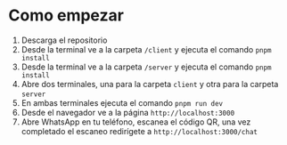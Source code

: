 # Como empezar

1. Descarga el repositorio
2. Desde la terminal ve a la carpeta `/client` y ejecuta el comando `pnpm install`
3. Desde la terminal ve a la carpeta `/server` y ejecuta el comando `pnpm install`
4. Abre dos terminales, una para la carpeta `client` y otra para la carpeta `server`
5. En ambas terminales ejecuta el comando `pnpm run dev`
6. Desde el navegador ve a la página `http://localhost:3000`
7. Abre WhatsApp en tu teléfono, escanea el código QR, una vez completado el escaneo
   redirígete a `http://localhost:3000/chat`
